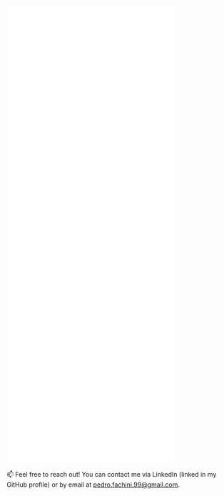 ![Metrics](/metrics.classic.svg)

📫 Feel free to reach out!
You can contact me via LinkedIn (linked in my GitHub profile) or by email at pedro.fachini.99@gmail.com.
